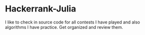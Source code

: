 # Hackerrank-Julia
I like to check in source code for all contests I have played and also algorithms I have practice. Get organized and review them. 
